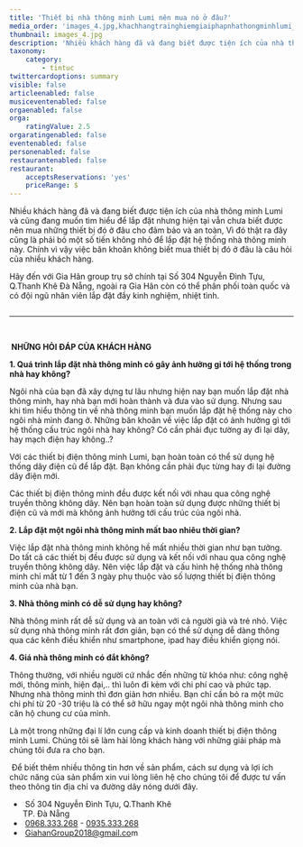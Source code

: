 ```yaml
---
title: 'Thiết bị nhà thông minh Lumi nên mua nó ở đâu?'
media_order: 'images_4.jpg,khachhangtrainghiemgiaiphapnhathongminhlumi_jpxo.jpg'
thumbnail: images_4.jpg
description: 'Nhiều khách hàng đã và đang biết được tiện ích của nhà thông minh Lumi và cũng đang muốn tìm hiểu để lắp đặt nhưng hiện tại vẫn chưa biết được nên mua những thiết bị đó ở đâu cho đảm bảo và an toàn, Vì đó thật ra đây cũng là phải bỏ một số tiến không nhỏ để lắp đặt hệ thống nhà thông minh này. Chính vì vậy việc băn khoăn không biết mua thiết bị đó ở đâu là câu hỏi của nhiều khách hàng.'
taxonomy:
    category:
        - tintuc
twittercardoptions: summary
visible: false
articleenabled: false
musiceventenabled: false
orgaenabled: false
orga:
    ratingValue: 2.5
orgaratingenabled: false
eventenabled: false
personenabled: false
restaurantenabled: false
restaurant:
    acceptsReservations: 'yes'
    priceRange: $
---
```


<p>Nhiều kh&aacute;ch h&agrave;ng đ&atilde; v&agrave; đang biết được tiện &iacute;ch của nh&agrave; th&ocirc;ng minh Lumi v&agrave; cũng đang muốn t&igrave;m hiểu để lắp đặt nhưng hiện tại vẫn chưa biết được n&ecirc;n mua những thiết bị đ&oacute; ở đ&acirc;u cho đảm bảo v&agrave; an to&agrave;n, V&igrave; đ&oacute; thật ra đ&acirc;y cũng l&agrave; phải bỏ một số tiến kh&ocirc;ng nhỏ để lắp đặt hệ thống nh&agrave; th&ocirc;ng minh n&agrave;y. Ch&iacute;nh v&igrave; vậy việc băn khoăn kh&ocirc;ng biết mua thiết bị đ&oacute; ở đ&acirc;u l&agrave; c&acirc;u hỏi của nhiều kh&aacute;ch h&agrave;ng.</p>
<p>H&atilde;y đến với Gia H&acirc;n group trụ sở ch&iacute;nh tại&nbsp;<span class="foo-detail foo-address">Số 304 Nguyễn Đ&igrave;nh Tựu, Q.Thanh Kh&ecirc; Đ&agrave; Nẵng, ngo&agrave;i ra Gia H&acirc;n c&ograve;n c&oacute; thể ph&acirc;n phối to&agrave;n quốc v&agrave; c&oacute; đội ngũ nh&acirc;n vi&ecirc;n lắp đặt đầy kinh nghiệm, nhiệt t&igrave;nh.</span></p>
<p><img src="/newv1/tin-tuc/thiet-bi-nha-thong-minh-lumi-nen-mua-no-o-dau/khachhangtrainghiemgiaiphapnhathongminhlumi_jpxo.jpg" alt="" /></p>
<hr />
<p>&nbsp;</p>
<p><strong><span class="foo-detail foo-address">&nbsp;NHỮNG HỎI Đ&Aacute;P CỦA KH&Aacute;CH H&Agrave;NG</span></strong></p>
<p><strong><span class="foo-detail foo-address">1. Qu&aacute; tr&igrave;nh lắp đặt nh&agrave; th&ocirc;ng minh c&oacute; g&acirc;y ảnh hưởng gi tới hệ thống trong nh&agrave; hay kh&ocirc;ng?</span></strong></p>
<p><span class="foo-detail foo-address">Ng&ocirc;i nh&agrave; của bạn đ&atilde; x&acirc;y dựng tư l&acirc;u nhưng hiện nay bạn muốn lắp đặt nh&agrave; th&ocirc;ng minh, hay nh&agrave; bạn mới ho&agrave;n th&agrave;nh v&agrave; đưa v&agrave;o sử dụng. Nhưng sau khi t&igrave;m hiểu th&ocirc;ng tin về nh&agrave; th&ocirc;ng minh bạn muốn lắp đặt hệ thống n&agrave;y cho ng&ocirc;i nh&agrave; m&igrave;nh đang ở. Những băn khoăn về việc lắp đặt c&oacute; ảnh hưởng g&igrave; tới hệ thống cấu tr&uacute;c ng&ocirc;i nh&agrave; hay kh&ocirc;ng? C&oacute; cần phải đục tường ay đi lại d&acirc;y, hay mạch điện hay kh&ocirc;ng..?</span></p>
<p>Với c&aacute;c thiết bị điện th&ocirc;ng minh Lumi, bạn ho&agrave;n to&agrave;n c&oacute; thể sử dụng hệ thống d&acirc;y điện cũ để lắp đặt. Bạn kh&ocirc;ng cần phải đục từng hay đi lại đường d&acirc;y điện mới.</p>
<p>C&aacute;c thiết bị điện th&ocirc;ng minh đều được kết nối với nhau qua c&ocirc;ng nghệ truyền th&ocirc;ng kh&ocirc;ng d&acirc;y. N&ecirc;n bạn ho&agrave;n to&agrave;n sử dụng được những thiết bị điện cũ v&agrave; mới m&agrave; kh&ocirc;ng ảnh hưởng tới cấu tr&uacute;c của ng&ocirc;i nh&agrave;.</p>
<p><strong>2. Lắp đặt một ng&ocirc;i nh&agrave; th&ocirc;ng minh mất bao nhi&ecirc;u thời gian?</strong></p>
<p>Việc lắp đặt nh&agrave; th&ocirc;ng minh kh&ocirc;ng hề mất nhiều thời gian như bạn tưởng. Do tất cả c&aacute;c thiết bị đều được sử dụng v&agrave; kết nối với nhau qua c&ocirc;ng nghệ truyền th&ocirc;ng kh&ocirc;ng d&acirc;y. N&ecirc;n việc lắp đặt v&agrave; cấu h&igrave;nh hệ thống nh&agrave; th&ocirc;ng minh chỉ mất từ 1 đến 3 ng&agrave;y phụ thuộc v&agrave;o số lượng thiết bị điện th&ocirc;ng minh của nh&agrave; bạn.</p>
<p><strong>3. Nh&agrave; th&ocirc;ng minh c&oacute; dễ sử dụng hay kh&ocirc;ng?</strong></p>
<p>Nh&agrave; th&ocirc;ng minh rất dễ sử dụng v&agrave; an to&agrave;n với cả người gi&agrave; v&agrave; trẻ nhỏ. Việc sử dụng nh&agrave; th&ocirc;ng minh rất đơn giản, bạn c&oacute; thể sử dụng dễ d&agrave;ng th&ocirc;ng qua c&aacute;c k&ecirc;nh điều khiển như smartphone, ipad hay điều khiển giọng n&oacute;i.</p>
<p><strong>4. Gi&aacute; nh&agrave; th&ocirc;ng minh c&oacute; đắt kh&ocirc;ng?</strong></p>
<p>Th&ocirc;ng thường, với nhiều người cứ nhắc đến những từ kh&oacute;a như: c&ocirc;ng nghệ mới, th&ocirc;ng minh, hiện đại,.. th&igrave; lu&ocirc;n đi k&egrave;m với chi ph&iacute; cao v&agrave; phức tạp. Nhưng nh&agrave; th&ocirc;ng minh th&igrave; đơn giản hơn nhiều. Bạn chỉ cần bỏ ra một mức chi ph&iacute; từ 20 -30 triệu l&agrave; c&oacute; thể sở hữu ngay một ng&ocirc;i nh&agrave; th&ocirc;ng minh cho căn hộ chung cư của m&igrave;nh.</p>
<p>L&agrave; một trong những đại l&iacute; lớn cung cấp v&agrave; kinh doanh thiết bị điện th&ocirc;ng minh Lumi. Ch&uacute;ng t&ocirc;i sẽ l&agrave;m h&agrave;i l&ograve;ng kh&aacute;ch h&agrave;ng với những giải ph&aacute;p m&agrave; ch&uacute;ng t&ocirc;i đưa ra cho bạn.</p>
<p>&nbsp;Để biết th&ecirc;m nhiều th&ocirc;ng tin hơn về sản phẩm, c&aacute;ch sư dụng v&agrave; lợi &iacute;ch chức năng của sản phẩm xin vui l&ograve;ng li&ecirc;n hệ cho ch&uacute;ng t&ocirc;i để được tư vấn theo th&ocirc;ng tin địa chỉ va đường d&acirc;y n&oacute;ng dưới đ&acirc;y.</p>
<ul>
<li>&nbsp;<span class="foo-detail foo-address">Số 304 Nguyễn Đ&igrave;nh Tựu, Q.Thanh Kh&ecirc;&nbsp;<br />TP. Đ&agrave; Nẵng</span></li>
<li>&nbsp;<span class="foo-detail"><a href="tel:0968333268">0968.333.268</a>&nbsp;-&nbsp;<a href="tel:0935333268">0935.333.268</a></span></li>
<li>&nbsp;<span class="foo-detail"><a href="mailto:GiahanGroup2018@gmail.com">GiahanGroup2018@gmail.co</a>m</span></li>
</ul>